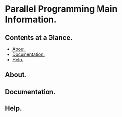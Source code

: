# Parallel Programming Main Information.





## Contents at a Glance.
* [About.](#about)
* [Documentation.](#documentation)
* [Help.](#help)





## About.





## Documentation.





## Help.
